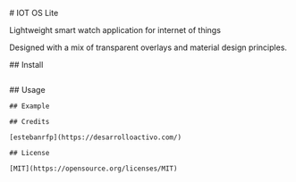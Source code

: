 # IOT OS Lite

Lightweight smart watch application for internet of things

Designed with a mix of transparent overlays and material design principles.

## Install

```

```

## Usage

```
## Example

## Credits

[estebanrfp](https://desarrolloactivo.com/)

## License

[MIT](https://opensource.org/licenses/MIT)
